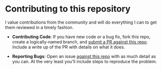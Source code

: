 # Contributing to this repository

I value contributions from the community and will do everything I can to get
them reviewed in a timely fashion.

- **Contributing Code**: If you have new code or a bug fix, fork this repo,
  create a logically-named branch, and [submit a PR against this
  repo](https://github.com/vihu/gogo). Include a write up of the PR with details
  on what it does.

- **Reporting Bugs**: Open an issue [against this
  repo](https://github.com/vihu/gogo/issues) with as much detail as you can. At
  the very least you'll include steps to reproduce the problem.

